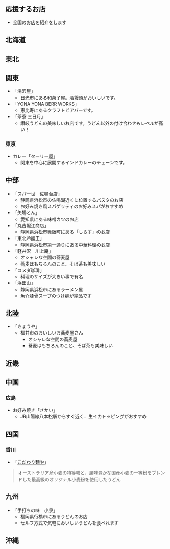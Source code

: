 ## 応援するお店

- 全国のお店を紹介をします

## 北海道

## 東北

## 関東
- 「湯沢屋」
    - 日光市にある和菓子屋。酒饅頭がおいしいです。 
- 「YONA YONA BERR WORKS」
    - 恵比寿にあるクラフトビアバーです。 
- 「茶寮 三日月」
    - 讃岐うどんの美味しいお店です。うどん以外の付け合わせもレベルが高い！ 

### 東京
- カレー「ターリー屋」
    - 関東を中心に展開するインドカレーのチェーンです。

## 中部
- 「スパ一世　佐鳴台店」
    - 静岡県浜松市の佐鳴湖近くに位置するパスタのお店
    - お好み焼き風スパゲッティのお好みスパがおすすめ
- 「矢場とん」
    - 愛知県にある味噌カツのお店
- 「丸吉堀江商店」
    - 静岡県浜松市舞阪町にある「しらす」のお店
- 「東北冷麺王」
    - 静岡県浜松市第一通りにある中華料理のお店
- 「軽井沢　川上庵」
  - オシャレな空間の蕎麦屋
  - 蕎麦はもちろんのこと、そば茶も美味しい
- 「コメダ珈琲」
  - 料理のサイズが大きい事で有名
- 「浜田山」
    - 静岡県浜松市にあるラーメン屋
    - 魚介豚骨スープのつけ麺が絶品です
    

## 北陸
- 「きょうや」
  - 福井市のおいしいお蕎麦屋さん
    - オシャレな空間の蕎麦屋
    - 蕎麦はもちろんのこと、そば茶も美味しい

## 近畿

## 中国

### 広島

- お好み焼き「さかい」
    - JR山陽線八本松駅からすぐ近く．生イカトッピングがおすすめ

## 四国

### 香川

- 「[こだわり麵や](https://kodawarimenya.com/shop_detail04.html)」  
> オーストラリア産小麦の特等粉と、風味豊かな国産小麦の一等粉をブレンドした最高級のオリジナル小麦粉を使用したうどん  


## 九州
- 「手打ちの味　小泉」
    - 福岡県行橋市にあるうどんのお店
    - セルフ方式で気軽においしいうどんを食べれます

## 沖縄

